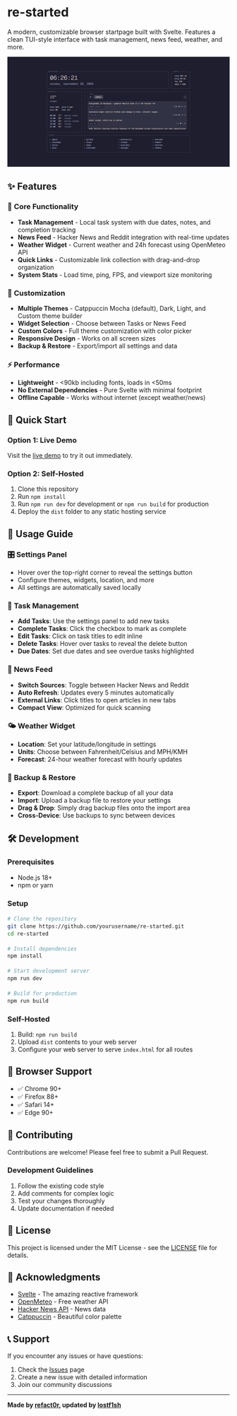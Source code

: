 # re-started

A modern, customizable browser startpage built with Svelte. Features a clean TUI-style interface with task management, news feed, weather, and more.

![re-started preview](./src/assets/page.png)

## ✨ Features

### 🎯 **Core Functionality**
- **Task Management** - Local task system with due dates, notes, and completion tracking
- **News Feed** - Hacker News and Reddit integration with real-time updates
- **Weather Widget** - Current weather and 24h forecast using OpenMeteo API
- **Quick Links** - Customizable link collection with drag-and-drop organization
- **System Stats** - Load time, ping, FPS, and viewport size monitoring

### 🎨 **Customization**
- **Multiple Themes** - Catppuccin Mocha (default), Dark, Light, and Custom theme builder
- **Widget Selection** - Choose between Tasks or News Feed
- **Custom Colors** - Full theme customization with color picker
- **Responsive Design** - Works on all screen sizes
- **Backup & Restore** - Export/import all settings and data

### ⚡ **Performance**
- **Lightweight** - <90kb including fonts, loads in <50ms
- **No External Dependencies** - Pure Svelte with minimal footprint
- **Offline Capable** - Works without internet (except weather/news)

## 🚀 Quick Start

### Option 1: Live Demo
Visit the [live demo](https://start.f1sh.dev) to try it out immediately.

### Option 2: Self-Hosted
1. Clone this repository
2. Run `npm install`
3. Run `npm run dev` for development or `npm run build` for production
4. Deploy the `dist` folder to any static hosting service

## 📖 Usage Guide

### 🎛️ **Settings Panel**
- Hover over the top-right corner to reveal the settings button
- Configure themes, widgets, location, and more
- All settings are automatically saved locally

### 📝 **Task Management**
- **Add Tasks**: Use the settings panel to add new tasks
- **Complete Tasks**: Click the checkbox to mark as complete
- **Edit Tasks**: Click on task titles to edit inline
- **Delete Tasks**: Hover over tasks to reveal the delete button
- **Due Dates**: Set due dates and see overdue tasks highlighted

### 📰 **News Feed**
- **Switch Sources**: Toggle between Hacker News and Reddit
- **Auto Refresh**: Updates every 5 minutes automatically
- **External Links**: Click titles to open articles in new tabs
- **Compact View**: Optimized for quick scanning

### 🌤️ **Weather Widget**
- **Location**: Set your latitude/longitude in settings
- **Units**: Choose between Fahrenheit/Celsius and MPH/KMH
- **Forecast**: 24-hour weather forecast with hourly updates

### 💾 **Backup & Restore**
- **Export**: Download a complete backup of all your data
- **Import**: Upload a backup file to restore your settings
- **Drag & Drop**: Simply drag backup files onto the import area
- **Cross-Device**: Use backups to sync between devices


## 🛠️ **Development**

### Prerequisites
- Node.js 18+ 
- npm or yarn

### Setup
```bash
# Clone the repository
git clone https://github.com/yourusername/re-started.git
cd re-started

# Install dependencies
npm install

# Start development server
npm run dev

# Build for production
npm run build
```


### Self-Hosted
1. Build: `npm run build`
2. Upload `dist` contents to your web server
3. Configure your web server to serve `index.html` for all routes

## 📱 **Browser Support**

- ✅ Chrome 90+
- ✅ Firefox 88+
- ✅ Safari 14+
- ✅ Edge 90+

## 🤝 **Contributing**

Contributions are welcome! Please feel free to submit a Pull Request.

### Development Guidelines
1. Follow the existing code style
2. Add comments for complex logic
3. Test your changes thoroughly
4. Update documentation if needed

## 📄 **License**

This project is licensed under the MIT License - see the [LICENSE](LICENSE) file for details.

## 🙏 **Acknowledgments**

- [Svelte](https://svelte.dev/) - The amazing reactive framework
- [OpenMeteo](https://open-meteo.com/) - Free weather API
- [Hacker News API](https://github.com/HackerNews/API) - News data
- [Catppuccin](https://github.com/catppuccin/catppuccin) - Beautiful color palette

## 📞 **Support**

If you encounter any issues or have questions:

1. Check the [Issues](https://github.com/lostf1sh/re-started/issues) page
2. Create a new issue with detailed information
3. Join our community discussions

---

**Made by [refact0r](https://refact0r.dev), updated by [lostf1sh](https://f1sh.dev)**
